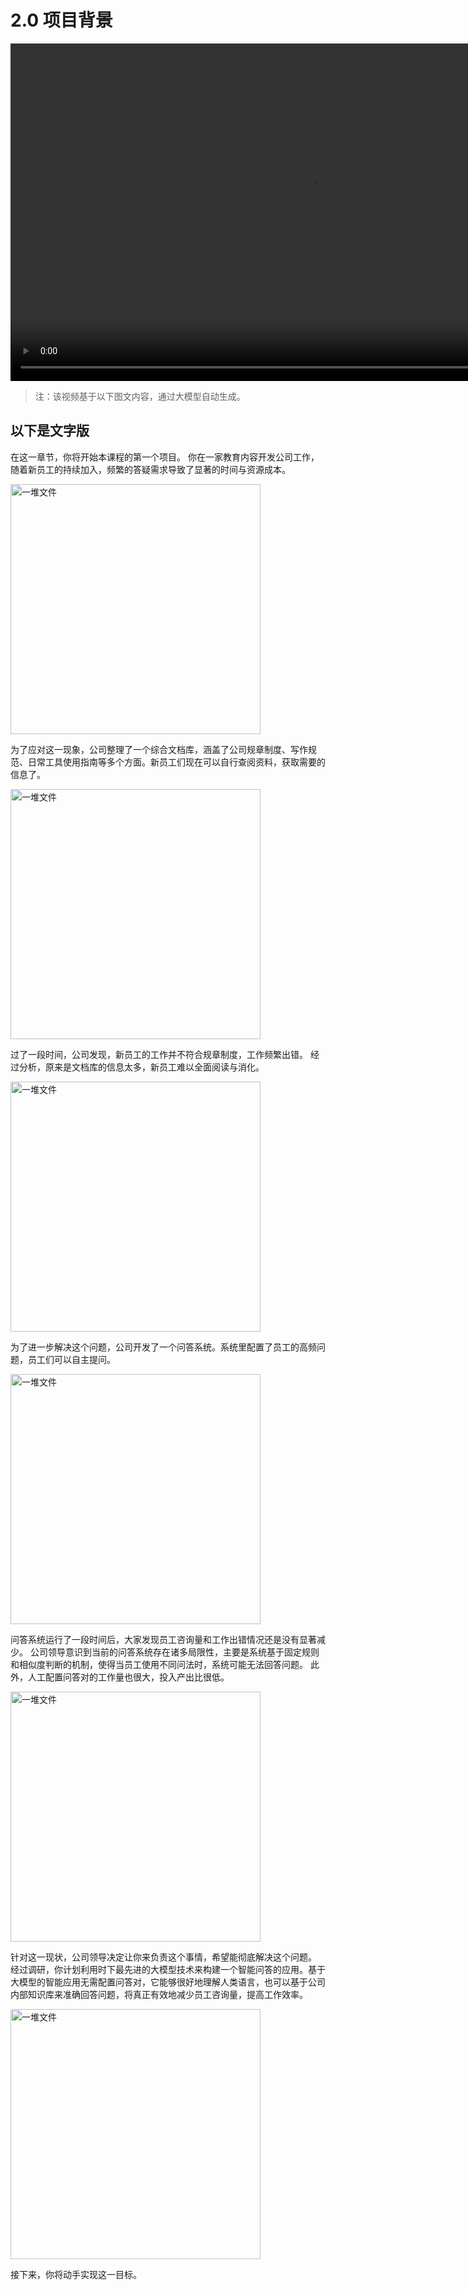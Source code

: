 # 2.0 项目背景

<video width="960" height="540" controls playbackRate="1.2">
    <source src="https://cloud.video.taobao.com/vod/YGvLqNlVbkavLOayS3wu6BGBv5YVpBXZW4Dx7vv-94Y.mp4" type="video/mp4">
</video>

>注：该视频基于以下图文内容，通过大模型自动生成。

## 以下是文字版

在这一章节，你将开始本课程的第一个项目。
你在一家教育内容开发公司工作，随着新员工的持续加入，频繁的答疑需求导致了显著的时间与资源成本。

<img src="https://gw.alicdn.com/imgextra/i2/O1CN01TACOmD1IPpuPqCNnT_!!6000000000886-0-tps-1024-1024.jpg" alt="一堆文件" width="400px">

为了应对这一现象，公司整理了一个综合文档库，涵盖了公司规章制度、写作规范、日常工具使用指南等多个方面。新员工们现在可以自行查阅资料，获取需要的信息了。

<img src="https://gw.alicdn.com/imgextra/i4/O1CN011CuUk11OEk0XDFFAZ_!!6000000001674-0-tps-1024-1024.jpg" alt="一堆文件" width="400px">

过了一段时间，公司发现，新员工的工作并不符合规章制度，工作频繁出错。
经过分析，原来是文档库的信息太多，新员工难以全面阅读与消化。

<img src="https://gw.alicdn.com/imgextra/i2/O1CN010a2mVD1G61Xjj7SEi_!!6000000000572-0-tps-1024-1024.jpg" alt="一堆文件" width="400px">

为了进一步解决这个问题，公司开发了一个问答系统。系统里配置了员工的高频问题，员工们可以自主提问。

<img src="https://gw.alicdn.com/imgextra/i4/O1CN01d4Cheb28hZGNpjpOZ_!!6000000007964-0-tps-1024-801.jpg" alt="一堆文件" width="400px">

问答系统运行了一段时间后，大家发现员工咨询量和工作出错情况还是没有显著减少。
公司领导意识到当前的问答系统存在诸多局限性，主要是系统基于固定规则和相似度判断的机制，使得当员工使用不同问法时，系统可能无法回答问题。
此外，人工配置问答对的工作量也很大，投入产出比很低。

<img src="https://gw.alicdn.com/imgextra/i2/O1CN01vGr3eE1q1Hc1niZAV_!!6000000005435-0-tps-714-469.jpg" alt="一堆文件" width="400px">

针对这一现状，公司领导决定让你来负责这个事情，希望能彻底解决这个问题。
经过调研，你计划利用时下最先进的大模型技术来构建一个智能问答的应用。基于大模型的智能应用无需配置问答对，它能够很好地理解人类语言，也可以基于公司内部知识库来准确回答问题，将真正有效地减少员工咨询量，提高工作效率。

<img src="https://gw.alicdn.com/imgextra/i1/O1CN01UZmxgz1uY2OowazMq_!!6000000006048-0-tps-1024-1024.jpg" alt="一堆文件" width="400px">

接下来，你将动手实现这一目标。